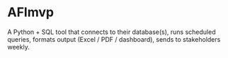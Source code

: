 # AFImvp
A Python + SQL tool that connects to their database(s), runs scheduled queries, formats output (Excel / PDF / dashboard), sends to stakeholders weekly.
